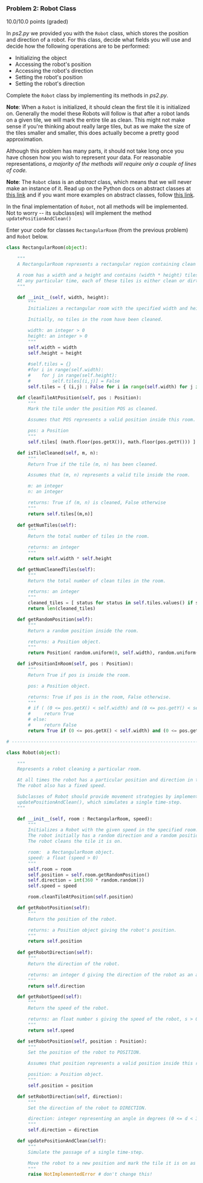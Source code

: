 ### Problem 2: Robot Class 
10.0/10.0 points (graded) 

In *ps2.py* we provided you with the `Robot` class, which stores the position and direction of a robot. For this class, decide what fields you will use and decide how the following operations are to be performed:


- Initializing the object 
- Accessing the robot's position 
- Accessing the robot's direction 
- Setting the robot's position 
- Setting the robot's direction 

Complete the `Robot` class by implementing its methods in _ps2.py_.

**Note**: When a `Robot` is initialized, it should clean the first tile it is initialized on. Generally the model these Robots will follow is that after a robot lands on a given tile, we will mark the entire tile as clean. This might not make sense if you're thinking about really large tiles, but as we make the size of the tiles smaller and smaller, this does actually become a pretty good approximation.

Although this problem has many parts, it should not take long once you have chosen how you wish to represent your data. For reasonable representations, *a majority of the methods will require only a couple of lines of code.*

**Note**: The `Robot` class is an *abstract* class, which means that we will never make an instance of it. Read up on the Python docs on abstract classes at [this link](http://docs.python.org/3/library/abc.html) and if you want more examples on abstract classes, follow [this link](http://julien.danjou.info/blog/2013/guide-python-static-class-abstract-methods).

In the final implementation of `Robot`, not all methods will be implemented. Not to worry -- its subclass(es) will implement the method `updatePositionAndClean()`

Enter your code for classes `RectangularRoom` (from the previous problem) and `Robot` below.

```python
class RectangularRoom(object):

    """
    A RectangularRoom represents a rectangular region containing clean or dirty tiles.

    A room has a width and a height and contains (width * height) tiles.
    At any particular time, each of these tiles is either clean or dirty.
    """

    def __init__(self, width, height):
        """
        Initializes a rectangular room with the specified width and height.

        Initially, no tiles in the room have been cleaned.

        width: an integer > 0
        height: an integer > 0
        """
        self.width = width
        self.height = height
        
        #self.tiles = {}
        #for i in range(self.width):
        #    for j in range(self.height):
        #        self.tiles[(i,j)] = False
        self.tiles = { (i,j) : False for i in range(self.width) for j in range(self.height) }        

    def cleanTileAtPosition(self, pos : Position):
        """
        Mark the tile under the position POS as cleaned.

        Assumes that POS represents a valid position inside this room.

        pos: a Position
        """
        self.tiles[ (math.floor(pos.getX()), math.floor(pos.getY())) ] = True

    def isTileCleaned(self, m, n):
        """
        Return True if the tile (m, n) has been cleaned.

        Assumes that (m, n) represents a valid tile inside the room.

        m: an integer
        n: an integer

        returns: True if (m, n) is cleaned, False otherwise
        """
        return self.tiles[(m,n)]
    
    def getNumTiles(self):
        """
        Return the total number of tiles in the room.

        returns: an integer
        """
        return self.width * self.height

    def getNumCleanedTiles(self):
        """
        Return the total number of clean tiles in the room.

        returns: an integer
        """
        cleaned_tiles = [ status for status in self.tiles.values() if status is True ]
        return len(cleaned_tiles)

    def getRandomPosition(self):
        """
        Return a random position inside the room.

        returns: a Position object.
        """
        return Position( random.uniform(0, self.width), random.uniform(0, self.height) )

    def isPositionInRoom(self, pos : Position):
        """
        Return True if pos is inside the room.

        pos: a Position object.

        returns: True if pos is in the room, False otherwise.
        """
        # if ( (0 <= pos.getX() < self.width) and (0 <= pos.getY() < self.height) ):
        #     return True
        # else:
        #     return False
        return True if (0 <= pos.getX() < self.width) and (0 <= pos.getY() < self.height) else False

# ----------------------------------------------------------------------------------------------------------------------

class Robot(object):

    """
    Represents a robot cleaning a particular room.

    At all times the robot has a particular position and direction in the room.
    The robot also has a fixed speed.

    Subclasses of Robot should provide movement strategies by implementing
    updatePositionAndClean(), which simulates a single time-step.
    """

    def __init__(self, room : RectangularRoom, speed):
        """
        Initializes a Robot with the given speed in the specified room.
        The robot initially has a random direction and a random position in the room.
        The robot cleans the tile it is on.

        room:  a RectangularRoom object.
        speed: a float (speed > 0)
        """
        self.room = room
        self.position = self.room.getRandomPosition()
        self.direction = int(360 * random.random())
        self.speed = speed

        room.cleanTileAtPosition(self.position)

    def getRobotPosition(self):
        """
        Return the position of the robot.

        returns: a Position object giving the robot's position.
        """
        return self.position
    
    def getRobotDirection(self):
        """
        Return the direction of the robot.

        returns: an integer d giving the direction of the robot as an angle in degrees, 0 <= d < 360.
        """
        return self.direction

    def getRobotSpeed(self):
        """
        Return the speed of the robot.

        returns: an float number s giving the speed of the robot, s > 0.
        """
        return self.speed

    def setRobotPosition(self, position : Position):
        """
        Set the position of the robot to POSITION.

        Assumes that position represents a valid position inside this room.

        position: a Position object.
        """
        self.position = position

    def setRobotDirection(self, direction):
        """
        Set the direction of the robot to DIRECTION.

        direction: integer representing an angle in degrees (0 <= d < 360)
        """
        self.direction = direction

    def updatePositionAndClean(self):
        """
        Simulate the passage of a single time-step.

        Move the robot to a new position and mark the tile it is on as having been cleaned.
        """
        raise NotImplementedError # don't change this!
```
